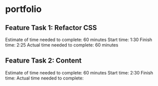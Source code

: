 # portfolio

## Feature Task 1: Refactor CSS
Estimate of time needed to complete: 60 minutes
Start time: 1:30
Finish time: 2:25
Actual time needed to complete: 60 minutes

## Feature Task 2: Content
Estimate of time needed to complete: 60 minutes
Start time: 2:30
Finish time: 
Actual time needed to complete: 